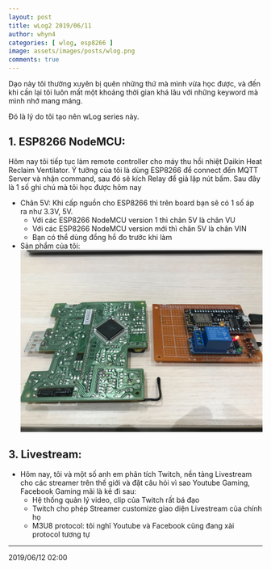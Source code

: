 ```yaml
---
layout: post
title: wLog2 2019/06/11
author: whyn4
categories: [ wlog, esp8266 ]
image: assets/images/posts/wlog.png
comments: true
---
```


Dạo này tôi thường xuyên bị quên những thứ mà mình vừa học được, và đến khi cần lại tôi luôn mất một khoảng thời gian khá lâu với những keyword mà mình nhớ mang máng.

Đó là lý do tôi tạo nên wLog series này.

## 1. ESP8266 NodeMCU:

Hôm nay tôi tiếp tục làm remote controller cho máy thu hồi nhiệt Daikin Heat Reclaim Ventilator. Ý tưởng của tôi là dùng ESP8266 để connect đến MQTT Server và nhận command, sau đó sẽ kích Relay để giả lập nút bấm. Sau đây là 1 số ghi chú mà tôi học được hôm nay

<!--more-->

- Chân 5V: Khi cấp nguồn cho ESP8266 thì trên board bạn sẽ có 1 số áp ra như 3.3V, 5V.
    - Với các ESP8266 NodeMCU version 1 thì chân 5V là chân VU
    - Với các ESP8266 NodeMCU version mới thì chân 5V là chân VIN
    - Bạn có thể dùng đồng hồ đo trước khi làm
- Sản phẩm của tôi:
![Relay remote controller](/assets/images/posts/esp8266-relay-controller.jpg)


## 3. Livestream:
- Hôm nay, tôi và một số anh em phân tích Twitch, nền tảng Livestream cho các streamer trên thế giới và đặt câu hỏi vì sao Youtube Gaming, Facebook Gaming mãi là kẻ đi sau:
    - Hệ thống quản lý video, clip của Twitch rất bá đạo
    - Twitch cho phép Streamer customize giao diện Livestream của chính họ
    - M3U8 protocol: tôi nghĩ Youtube và Facebook cũng đang xài protocol tương tự

---
2019/06/12 02:00
